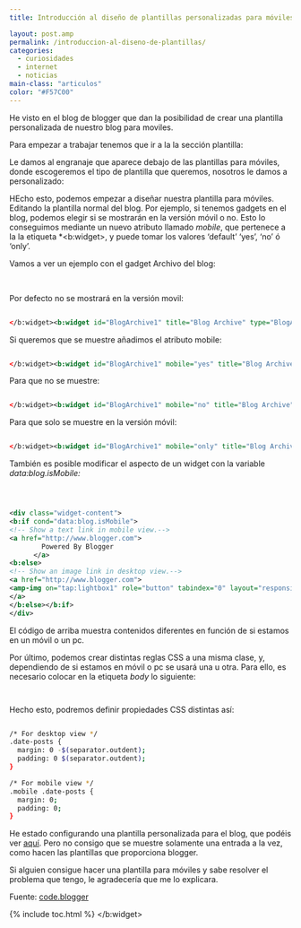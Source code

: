 ```yaml
---
title: Introducción al diseño de plantillas personalizadas para móviles en Blogger

layout: post.amp
permalink: /introduccion-al-diseno-de-plantillas/
categories:
  - curiosidades
  - internet
  - noticias
main-class: "articulos"
color: "#F57C00"
---
```

He visto en el blog de blogger que dan la posibilidad de crear una plantilla personalizada de nuestro blog para moviles.

Para empezar a trabajar tenemos que ir a la la sección plantilla:

<div class="separator" >
<a href="https://2.bp.blogspot.com/-kEQMaYxebJs/Tq-eMEEQTPI/AAAAAAAAARk/OtL411nW0l8/s1600/Screen%2Bshot%2B2011-10-20%2Bat%2B11.14.31%2BAM.png"  ><amp-img on="tap:lightbox1" role="button" tabindex="0" layout="responsive"  height="248" width="429" src="https://2.bp.blogspot.com/-kEQMaYxebJs/Tq-eMEEQTPI/AAAAAAAAARk/OtL411nW0l8/s1600/Screen%2Bshot%2B2011-10-20%2Bat%2B11.14.31%2BAM.png" /></a>
</div>

Le damos al engranaje que aparece debajo de las plantillas para móviles, donde escogeremos el tipo de plantilla que queremos, nosotros le damos a personalizado:

<div class="separator" >
<a href="https://1.bp.blogspot.com/-dyyH6l2heQI/Tp5hR4sdzdI/AAAAAAAAAPs/HkYfZ8kpAwQ/s320/mobile_template_picker_pulldown.png"  ><amp-img on="tap:lightbox1" role="button" tabindex="0" layout="responsive"  height="287" width="320" src="https://1.bp.blogspot.com/-dyyH6l2heQI/Tp5hR4sdzdI/AAAAAAAAAPs/HkYfZ8kpAwQ/s320/mobile_template_picker_pulldown.png" /></a>
</div>

HEcho esto, podemos empezar a diseñar nuestra plantilla para móviles. Editando la plantilla normal del blog. Por ejemplo, si tenemos gadgets en el blog, podemos elegir si se mostrarán en la versión móvil o no. Esto lo conseguimos mediante un nuevo atributo llamado *mobile*, que pertenece a la la etiqueta *<b:widget>, y puede tomar los valores &#8216;default&#8217; &#8216;yes&#8217;, &#8216;no&#8217; ó &#8216;only&#8217;.
<p>
  Vamos a ver un ejemplo con el gadget Archivo del blog:
</p>
<p>
<br /><!--ad-->
</p>
<p>
  Por defecto no se mostrará en la versión movil:
</p>

```xml

</b:widget><b:widget id="BlogArchive1" title="Blog Archive" type="BlogArchive">

```


<p>
  Si queremos que se muestre añadimos el atributo mobile:
</p>


```xml

</b:widget><b:widget id="BlogArchive1" mobile="yes" title="Blog Archive" type="BlogArchive">

```


<p>
  Para que no se muestre:
</p>


```xml

</b:widget><b:widget id="BlogArchive1" mobile="no" title="Blog Archive" type="BlogArchive">

```


<p>
  Para que solo se muestre en la versión móvil:
</p>


```xml

</b:widget><b:widget id="BlogArchive1" mobile="only" title="Blog Archive" type="BlogArchive">

```


<p>
  También es posible modificar el aspecto de un widget con la variable <i>data:blog.isMobile:</i>
</p>


```xml



<div class="widget-content">
<b:if cond="data:blog.isMobile">
<!-- Show a text link in mobile view.-->
<a href="http://www.blogger.com">
        Powered By Blogger
      </a>
<b:else>
<!-- Show an image link in desktop view.-->
<a href="http://www.blogger.com">
<amp-img on="tap:lightbox1" role="button" tabindex="0" layout="responsive" expr:src="data:fullButton" alt="Powered By Blogger" />
</a>
</b:else></b:if>
</div>

```


  <p>
    El código de arriba muestra contenidos diferentes en función de si estamos en un móvil o un pc.
  </p>
<p>
    Por último, podemos crear distintas reglas CSS a una misma clase, y, dependiendo de si estamos en móvil o pc se usará una u otra. Para ello, es necesario colocar en la etiqueta <i>body</i> lo siguiente:
  </p>


  ```xml



```


<p>
  Hecho esto, podremos definir propiedades CSS distintas así:
</p>


```bash

/* For desktop view */
.date-posts {
  margin: 0 -$(separator.outdent);
  padding: 0 $(separator.outdent);
}

/* For mobile view */
.mobile .date-posts {
  margin: 0;
  padding: 0;
}

```


<p>
  He estado configurando una plantilla personalizada para el blog, que podéis ver <a target="_blank" href="/?m=1">aquí</a>. Pero no consigo que se muestre solamente una entrada a la vez, como hacen las plantillas que proporciona blogger.
</p>
<p>
  Si alguien consigue hacer una plantilla para móviles y sabe resolver el problema que tengo, le agradecería que me lo explicara.
</p>
<p>
  Fuente: <a target="_blank" href="http://code.blogger.com/2011/11/introducing-custom-mobile-templates.html">code.blogger</a>
</p>




{% include toc.html %}
</b:widget>
